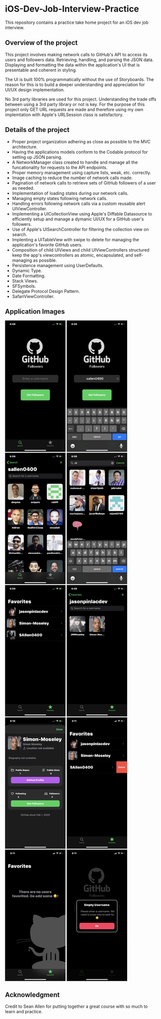 # iOS-Dev-Job-Interview-Practice
This repository contains a practice take home project for an iOS dev job interview.

## Overview of the project
This project involves making network calls to GitHub's API to access its users and followers data. Retrieving, handling, and parsing the JSON data. Displaying and formatting the data within the application's UI that is presentable and coherent in styling.

The UI is built 100% programmatically without the use of Storyboards. The reason for this is to build a deeper understanding and appreciation for UI/UX design implementation.

No 3rd party libraries are used for this project. Understanding the trade offs between using a 3rd party library or not is key. For the purpose of this project only GET URL requests are made and therefore using my own implemtation with Apple's URLSession class is satisfactory.

## Details of the project
* Proper project organization adhering as close as possible to the MVC architecture.
* Having the applications models conform to the Codable protocol for setting up JSON parsing.
* A NetworkManager class created to handle and manage all the funcationality for requests to the API endpoints.
* Proper memory management using capture lists, weak, etc. correctly.
* Image caching to reduce the number of network calls made.
* Pagination of network calls to retrieve sets of GitHub followers of a user as needed.
* Implementation of loading states during our network calls.
* Managing empty states following network calls.
* Handling errors following network calls via a custom reusable alert UIViewController.
* Implementing a UICollectionView using Apple's Diffable Datasource to efficiently setup and manage a dymanic UI/UX for a GitHub user's followers.
* Use of Apple's UISearchController for filtering the collection view on search.
* Implenting a UITableView with swipe to delete for managing the application's favorite GitHub users.
* Composition of child UIViews and child UIViewControllers structured keep the app's viewcontrollers as atomic, encapsulated, and self-managing as possible.
* Persistence management using UserDefaults.
* Dynamic Type.
* Date Formatting.
* Stack Views.
* SFSymbols.
* Delegate Protocol Design Pattern.
* SafariViewController.

## Application Images
<img src="GitHubFollowersAppImages/1.PNG" width=200> <img src="GitHubFollowersAppImages/2.PNG" width=200> <img src="GitHubFollowersAppImages/3.PNG" width=200> <img src="GitHubFollowersAppImages/4.PNG" width=200> <img src="GitHubFollowersAppImages/5.PNG" width=200> <img src="GitHubFollowersAppImages/6.PNG" width=200> <img src="GitHubFollowersAppImages/7.PNG" width=200> <img src="GitHubFollowersAppImages/8.PNG" width=200> <img src="GitHubFollowersAppImages/9.PNG" width=200> <img src="GitHubFollowersAppImages/10.PNG" width=200>

## Acknowledgment 
Credit to Sean Allen for putting together a great course with so much to learn and practice.
